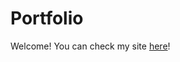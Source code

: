 # Portfolio

Welcome! You can check my site <a href="https://qaysi-m.github.io/Portfolio/">here</a>!
